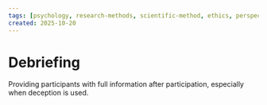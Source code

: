 ```yaml
---
tags: [psychology, research-methods, scientific-method, ethics, perspectives]
created: 2025-10-20
---
```

# Debriefing

Providing participants with full information after participation, especially when deception is used.
